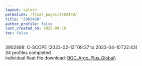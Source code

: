 ```yaml
---
layout: splash
permalink: /float_pages/3902488/
title: "3902488"
author_profile: false
last_created_on: 2025-09-30
toc: false
---
```

 
3902488: C-SCOPE (2023-02-13T09:37 to 2023-04-10T22:43)\
34 profiles completed\
Individual float file download: [BGC_Argo_Plus_Global](https://ftp.soest.hawaii.edu/bgc_argo_plus/Individual_Floats/outliers_removed/3902488_Sprof_processed.nc)\
